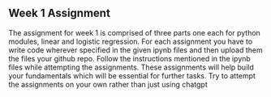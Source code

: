 ## Week 1 Assignment
The assignment for week 1 is comprised of three parts one each for python modules, linear and logistic regression.
For each assignment you have to write code wherever specified in the given ipynb files and then upload them the files your github repo.
Follow the instructions mentioned in the ipynb files while attempting the assignments.
These assignments will help build your fundamentals which will be essential for further tasks. Try to attempt the assignments on your own rather than just using chatgpt

